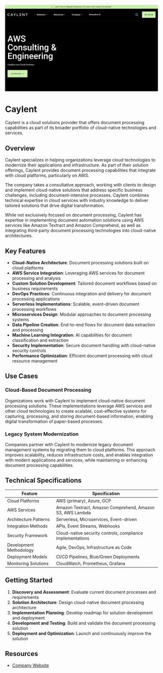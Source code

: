 ![Caylent](assets\caylent.png)

# Caylent

Caylent is a cloud solutions provider that offers document processing capabilities as part of its broader portfolio of cloud-native technologies and services.

## Overview

Caylent specializes in helping organizations leverage cloud technologies to modernize their applications and infrastructure. As part of their solution offerings, Caylent provides document processing capabilities that integrate with cloud platforms, particularly on AWS.

The company takes a consultative approach, working with clients to design and implement cloud-native solutions that address specific business challenges, including document-intensive processes. Caylent combines technical expertise in cloud services with industry knowledge to deliver tailored solutions that drive digital transformation.

While not exclusively focused on document processing, Caylent has expertise in implementing document automation solutions using AWS services like Amazon Textract and Amazon Comprehend, as well as integrating third-party document processing technologies into cloud-native architectures.

## Key Features

- **Cloud-Native Architecture**: Document processing solutions built on cloud platforms
- **AWS Service Integration**: Leveraging AWS services for document processing and analysis
- **Custom Solution Development**: Tailored document workflows based on business requirements
- **DevOps Practices**: Continuous integration and delivery for document processing applications
- **Serverless Implementations**: Scalable, event-driven document processing workflows
- **Microservices Design**: Modular approaches to document processing systems
- **Data Pipeline Creation**: End-to-end flows for document data extraction and processing
- **Machine Learning Integration**: AI capabilities for document classification and extraction
- **Security Implementation**: Secure document handling with cloud-native security controls
- **Performance Optimization**: Efficient document processing with cloud resource management

## Use Cases

### Cloud-Based Document Processing

Organizations work with Caylent to implement cloud-native document processing solutions. These implementations leverage AWS services and other cloud technologies to create scalable, cost-effective systems for capturing, processing, and storing document-based information, enabling digital transformation of paper-based processes.

### Legacy System Modernization

Companies partner with Caylent to modernize legacy document management systems by migrating them to cloud platforms. This approach improves scalability, reduces infrastructure costs, and enables integration with modern applications and services, while maintaining or enhancing document processing capabilities.

## Technical Specifications

| Feature | Specification |
|---------|---------------|
| Cloud Platforms | AWS (primary), Azure, GCP |
| AWS Services | Amazon Textract, Amazon Comprehend, Amazon S3, AWS Lambda |
| Architecture Patterns | Serverless, Microservices, Event-driven |
| Integration Methods | APIs, Event Streams, Webhooks |
| Security Framework | Cloud-native security controls, compliance implementations |
| Development Methodology | Agile, DevOps, Infrastructure as Code |
| Deployment Models | CI/CD Pipelines, Blue/Green Deployments |
| Monitoring Solutions | CloudWatch, Prometheus, Grafana |

## Getting Started

1. **Discovery and Assessment**: Evaluate current document processes and requirements
2. **Solution Architecture**: Design cloud-native document processing architecture
3. **Implementation Planning**: Develop roadmap for solution development and deployment
4. **Development and Testing**: Build and validate the document processing solution
5. **Deployment and Optimization**: Launch and continuously improve the solution

## Resources

- [Company Website](https://caylent.com/)
